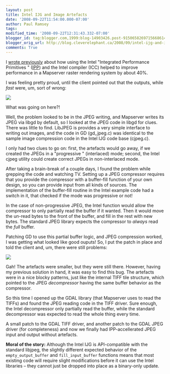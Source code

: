```yaml
---
layout: post
title: Intel IJG and Image Artefacts
date: '2008-09-22T11:54:00.000-07:00'
author: Paul Ramsey
tags: 
modified_time: '2008-09-22T12:31:43.332-07:00'
blogger_id: tag:blogger.com,1999:blog-14903426.post-9150658269715668614
blogger_orig_url: http://blog.cleverelephant.ca/2008/09/intel-ijg-and-image-artefacts.html
comments: True
---
```


I [wrote previously](/2008/08/optimize-optimize-optimize.html) about how using the Intel  "Integrated Performance Primitives " ([IPP](http://www.intel.com/cd/software/products/asmo-na/eng/302910.htm)) and the Intel compiler (ICC) helped to improve performance in a Mapserver raster rendering system by about 40%.

I was feeling pretty proud, until the client pointed out that the outputs, while *fast* were, um, sort of wrong:

[<img src="http://www.cleverelephant.ca/ipp_err_gd_sm.jpg">](http://www.cleverelephant.ca/ipp_err_gd.jpg)

What was going on here?!

Well, the problem looked to be in the JPEG writing, and Mapserver writes its JPEG via libgd by default, so I looked at the JPEG code in libgd for clues. There was little to find. LibJPEG is provides a very simple interface to writing out images, and the code in GD (gd_jpeg.c) was identical to the sample image compression code in the Intel IJG code base (cjpeg.c).

I only had two clues to go on: first, the artefacts would go away, if we created the JPEGs in a  "progressive " (interlaced) mode; second, the Intel cjpeg utility could create correct JPEGs in non-interlaced mode. 

After taking a brain-break of a couple days, I found the problem while grepping the code and watching TV. Setting up a JPEG compressor requires that you provide the compressor with a buffer-fill function of your own design, so you can provide input from all kinds of sources. The implementation of the buffer-fill routine in the Intel example code had a switch in it, that checked if the mode was progressive or not!

In the case of non-progressive JPEG, the Intel function would allow the compressor to only partially read the buffer if it wanted. Then it would move the un-read bytes to the front of the buffer, and fill in the rest with new bytes. The standard JPEG library expects the compressor to *always* read the *full* buffer.

Patching GD to use this partial buffer logic, and JPEG compression worked, I was getting what looked like good ouputs! So, I put the patch in place and told the client and, um, there were still problems:

[<img src="http://www.cleverelephant.ca/ipp_err_gdal_sm.jpg">](http://www.cleverelephant.ca/ipp_err_gdal.jpg)

Gah! The artefacts were smaller, but they were still there. However, having my previous solution in hand, it was easy to find this bug. The artefacts were in a nice blocky patterns, just like the internal TIFF tile structure, which pointed to the JPEG *decompressor* having the same buffer behavior as the compressor.

So this time I opened up the GDAL library (that Mapserver uses to read the TIFFs) and found the JPEG reading code in the TIFF driver. Sure enough, the Intel decompressor only partially read the buffer, while the standard decompressor was expected to read the whole thing every time.  

A small patch to the GDAL TIFF driver, and another patch to the GDAL JPEG driver (for completeness) and now we finally had IPP-accellerated JPEG input and output without artefacts.

**Moral of the story:** Although the Intel IJG is API-compatible with the standard libjpeg, the slightly different expected behavior of the `empty_output_buffer` and `fill_input_buffer` functions means that most existing code will require slight modifications before it can use the Intel libraries &ndash; they cannot just be dropped into place as a binary-only update.

